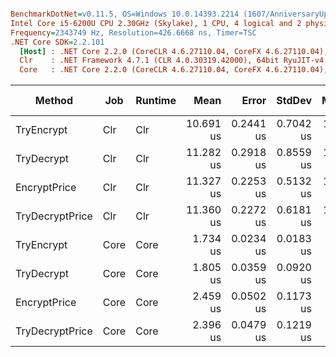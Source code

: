 ``` ini

BenchmarkDotNet=v0.11.5, OS=Windows 10.0.14393.2214 (1607/AnniversaryUpdate/Redstone1)
Intel Core i5-6200U CPU 2.30GHz (Skylake), 1 CPU, 4 logical and 2 physical cores
Frequency=2343749 Hz, Resolution=426.6668 ns, Timer=TSC
.NET Core SDK=2.2.101
  [Host] : .NET Core 2.2.0 (CoreCLR 4.6.27110.04, CoreFX 4.6.27110.04), 64bit RyuJIT
  Clr    : .NET Framework 4.7.1 (CLR 4.0.30319.42000), 64bit RyuJIT-v4.7.2563.0
  Core   : .NET Core 2.2.0 (CoreCLR 4.6.27110.04, CoreFX 4.6.27110.04), 64bit RyuJIT


```
|          Method |  Job | Runtime |      Mean |     Error |    StdDev |    Median |  Gen 0 | Gen 1 | Gen 2 | Allocated |
|---------------- |----- |-------- |----------:|----------:|----------:|----------:|-------:|------:|------:|----------:|
|      TryEncrypt |  Clr |     Clr | 10.691 us | 0.2441 us | 0.7042 us | 10.401 us | 0.2594 |     - |     - |     416 B |
|      TryDecrypt |  Clr |     Clr | 11.282 us | 0.2918 us | 0.8559 us | 10.984 us | 0.2594 |     - |     - |     416 B |
|    EncryptPrice |  Clr |     Clr | 11.327 us | 0.2253 us | 0.5132 us | 11.261 us | 0.3815 |     - |     - |     605 B |
| TryDecryptPrice |  Clr |     Clr | 11.360 us | 0.2272 us | 0.6181 us | 11.232 us | 0.3662 |     - |     - |     584 B |
|      TryEncrypt | Core |    Core |  1.734 us | 0.0234 us | 0.0183 us |  1.734 us | 0.1183 |     - |     - |     192 B |
|      TryDecrypt | Core |    Core |  1.805 us | 0.0359 us | 0.0920 us |  1.781 us | 0.1202 |     - |     - |     192 B |
|    EncryptPrice | Core |    Core |  2.459 us | 0.0502 us | 0.1173 us |  2.444 us | 0.2403 |     - |     - |     382 B |
| TryDecryptPrice | Core |    Core |  2.396 us | 0.0479 us | 0.1219 us |  2.373 us | 0.2251 |     - |     - |     360 B |
